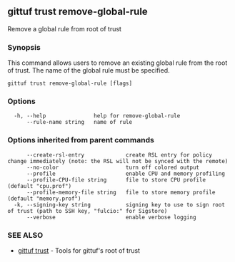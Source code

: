 ## gittuf trust remove-global-rule

Remove a global rule from root of trust

### Synopsis

This command allows users to remove an existing global rule from the root of trust. The name of the global rule must be specified.

```
gittuf trust remove-global-rule [flags]
```

### Options

```
  -h, --help               help for remove-global-rule
      --rule-name string   name of rule
```

### Options inherited from parent commands

```
      --create-rsl-entry             create RSL entry for policy change immediately (note: the RSL will not be synced with the remote)
      --no-color                     turn off colored output
      --profile                      enable CPU and memory profiling
      --profile-CPU-file string      file to store CPU profile (default "cpu.prof")
      --profile-memory-file string   file to store memory profile (default "memory.prof")
  -k, --signing-key string           signing key to use to sign root of trust (path to SSH key, "fulcio:" for Sigstore)
      --verbose                      enable verbose logging
```

### SEE ALSO

* [gittuf trust](gittuf_trust.md)	 - Tools for gittuf's root of trust

